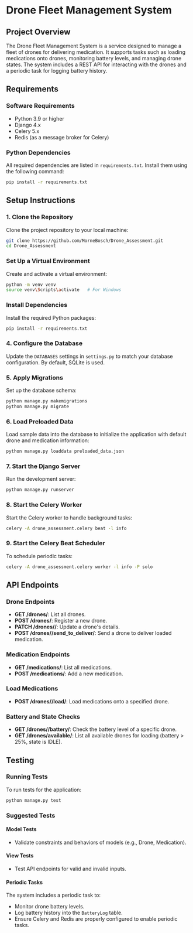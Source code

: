 # Drone Fleet Management System

## Project Overview
The Drone Fleet Management System is a service designed to manage a fleet of drones for delivering medication. It supports tasks such as loading medications onto drones, monitoring battery levels, and managing drone states. The system includes a REST API for interacting with the drones and a periodic task for logging battery history.

## Requirements

### Software Requirements
- Python 3.9 or higher
- Django 4.x
- Celery 5.x
- Redis (as a message broker for Celery)

### Python Dependencies
All required dependencies are listed in `requirements.txt`. Install them using the following command:

```bash
pip install -r requirements.txt
```

## Setup Instructions

### 1. Clone the Repository
Clone the project repository to your local machine:

```bash
git clone https://github.com/MorneBosch/Drone_Assessment.git
cd Drone_Assessment
```
### Set Up a Virtual Environment
Create and activate a virtual environment:

```bash
python -m venv venv
source venv\Scripts\activate   # For Windows
```

### Install Dependencies
Install the required Python packages:

```bash
pip install -r requirements.txt
```

### 4. Configure the Database
Update the `DATABASES` settings in `settings.py` to match your database configuration. By default, SQLite is used.

### 5. Apply Migrations
Set up the database schema:

```bash
python manage.py makemigrations
python manage.py migrate
```

### 6. Load Preloaded Data
Load sample data into the database to initialize the application with default drone and medication information:

```bash
python manage.py loaddata preloaded_data.json
```

### 7. Start the Django Server
Run the development server:

```bash
python manage.py runserver
```

### 8. Start the Celery Worker
Start the Celery worker to handle background tasks:

```bash
celery -A drone_assessment.celery beat -l info
```

### 9. Start the Celery Beat Scheduler
To schedule periodic tasks:

```bash
celery -A drone_assessment.celery worker -l info -P solo
```

## API Endpoints

### Drone Endpoints
- **GET /drones/**: List all drones.
- **POST /drones/**: Register a new drone.
- **PATCH /drones/<id>/**: Update a drone's details.
- **POST /drones/<id>/send_to_deliver/**: Send a drone to deliver loaded medication.

### Medication Endpoints
- **GET /medications/**: List all medications.
- **POST /medications/**: Add a new medication.

### Load Medications
- **POST /drones/<id>/load/**: Load medications onto a specified drone.

### Battery and State Checks
- **GET /drones/<id>/battery/**: Check the battery level of a specific drone.
- **GET /drones/available/**: List all available drones for loading (battery > 25%, state is IDLE).

## Testing

### Running Tests
To run tests for the application:

```bash
python manage.py test
```

### Suggested Tests

#### Model Tests
- Validate constraints and behaviors of models (e.g., Drone, Medication).

#### View Tests
- Test API endpoints for valid and invalid inputs.

#### Periodic Tasks
The system includes a periodic task to:

- Monitor drone battery levels.
- Log battery history into the `BatteryLog` table.
- Ensure Celery and Redis are properly configured to enable periodic tasks.